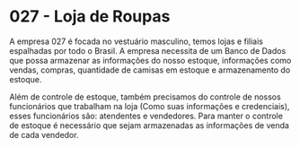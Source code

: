 #  027 - Loja de Roupas

A empresa 027 é focada no vestuário masculino, temos lojas e filiais espalhadas por todo o Brasil. A empresa necessita de um Banco de Dados que possa armazenar as informações do nosso estoque, informações como vendas, compras, quantidade de camisas em estoque e armazenamento do estoque.  

Além de controle de estoque, também precisamos do controle de nossos funcionários que trabalham na loja (Como suas informações e credenciais), esses funcionários são: atendentes e vendedores. Para manter o controle de estoque é necessário que sejam armazenadas as informações de venda de cada vendedor.
